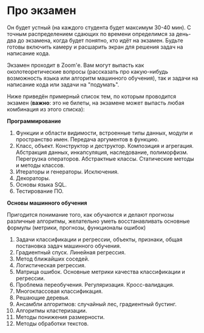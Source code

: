 # Про экзамен

Он будет устный (на каждого студента будет максимум 30-40 мин). С точным распределением сдающих по времени определимся за день-два до экзамена, когда будет понятно, кто идёт на экзамен. Будьте готовы включить камеру и расшарить экран для решения задач на написание кода.

Экзамен проходит в Zoom'е. Вам могут выпасть как околотеоретические вопросы (рассказать про какую-нибудь возможность языка или алгоритм машинного обучения), так и задачи на написание кода или задачи на "подумать". 

Ниже приведён примерный список тем, по которым проводится экзамен (**важно**: это не билеты, на экзамене может выпасть любая комбинация из этого списка):

**Программирование**

1. Функции и области видимости, встроенные типы данных, модули и пространство имен. Передача аргументов в функцию.
2. Класс, объект. Конструктор и деструктор. Композиция и агрегация. Абстракция данных, инкапсуляция, наследование, полиморфизм. Перегрузка операторов. Абстрактные классы. Статические методы и методы классов.
3. Итераторы и генераторы. Исключения.
4. Декораторы. 
5. Основы языка SQL.
6. Тестирование ПО.


**Основы машинного обучения**

Пригодится понимание того, как обучаются и делают прогнозы различные алгоритмы, желательно уметь восстанавливать основные формулы (метрики, прогнозы, функционалы ошибок) 

1. Задачи классификации и регрессии, объекты, признаки, общая постановка задач машинного обучения.
2. Градиентный спуск. Линейная регрессия.
3. Метод ближайших соседей.
4. Логистическая регрессия.
5. Матрица ошибок. Основные метрики качества классификации и регрессии. 
6. Проблема переобучения. Регуляризация. Кросс-валидация.
7. Многоклассовая классификация. 
8. Решающие деревья.
9. Ансамбли алгоритмов: случайный лес, градиентный бустинг.
10. Алгоритмы кластеризации.
11. Методы понижения размерности.
12. Методы обработки текстов.
